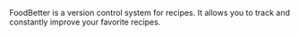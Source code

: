 FoodBetter is a version control system for recipes. It allows you to track and constantly improve your favorite recipes.